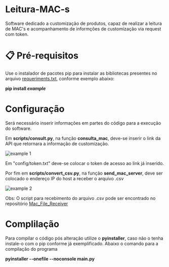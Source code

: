 # Leitura-MAC-s

Software dedicado a customização de produtos, capaz de realizar a leitura de MAC's e acompanhamento de informções de customização via request com token.

# 📋 Pré-requisitos

Use o instalador de pacotes pip para instalar as bibliotecas presentes no arquivo [requeriments.txt](https://github.com/GabrielMartinsMeira/Software_Customizado/blob/main/requirements.txt), conforme exemplo abaixo:

**pip install _example_**

# Configuração
Será necessário inserir informações em partes do código para a execução do software.

Em **scripts/consult.py**, na função **consulta_mac**, deve-se inserir o link da API que retornara a informação de customização.

![example 1](https://github.com/user-attachments/assets/8934daee-9c12-43b1-96bb-030bd3703972)

Em "config/token.txt" deve-se colocar o token de acesso ao link já inserido.

Por fim em **scripts/convert_csv.py**, na função **send_mac_server**, deve ser colocado o endereço IP do host a receber o arquivo .csv

![example 2](https://github.com/user-attachments/assets/31315af8-73ae-4640-8675-19e55ac2df86)

Obs: O script para recebimento do arquivo .csv pode ser encontrado no repositório [Mac_File_Receiver](https://github.com/GabrielMartinsMeira/Mac_File_Receiver/)

# Complilação

Para compilar o código pós alteração utilize o **pyinstaller**, caso não o tenha instale-o com o pip conforme já exemplificado. Abaixo o comando para a compilação do programa

**pyinstaller --onefile --noconsole main.py**
